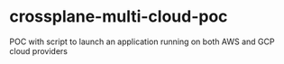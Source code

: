 # crossplane-multi-cloud-poc
POC with script to launch an application running on both AWS and GCP cloud providers

